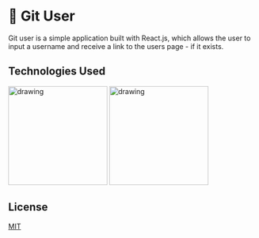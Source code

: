 # :rocket: Git User

Git user is a simple application built with React.js, which allows the user to input a username and receive a link to the users page - if it exists.

## Technologies Used
<img src="https://miro.medium.com/max/960/1*7LOWVelUHYS1iqeX34Whzg.png" alt="drawing" width="200"/>
<img src="https://miro.medium.com/max/624/1*zcK3vvoVjsqkqB0oja8RWw.png" alt="drawing" width="200"/>




## License
[MIT](https://choosealicense.com/licenses/mit/)
